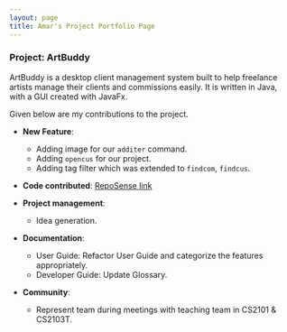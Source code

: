 ```yaml
---
layout: page
title: Amar's Project Portfolio Page
---
```


### Project: ArtBuddy

ArtBuddy is a desktop client management system built to help freelance artists manage
their clients and commissions easily. It is written in Java, with a GUI created with
JavaFx.

Given below are my contributions to the project.

* **New Feature**:
  * Adding image for our <code>additer</code> command.
  * Adding <code>opencus</code> for our project.
  * Adding tag filter which was extended to <code>findcom</code>, <code>findcus</code>.

* **Code contributed**: [RepoSense link](https://nus-cs2103-ay2223s1.github.io/tp-dashboard/?search=nvmdava)

* **Project management**:
  * Idea generation.

* **Documentation**:
  * User Guide: Refactor User Guide and categorize the features appropriately.
  * Developer Guide: Update Glossary. 

* **Community**:
  * Represent team during meetings with teaching team in CS2101 & CS2103T.